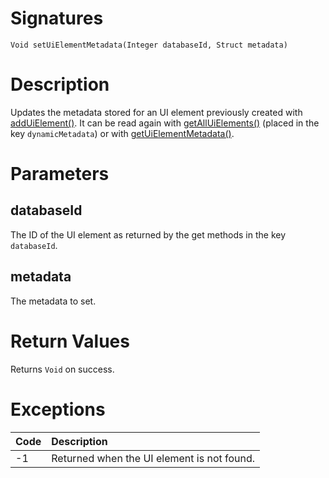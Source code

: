 <!---
{
    "category": "UI",
    "name": "setUiElementMetadata",
    "shortDescription": "Sets metadata of an UI element"
}
--->

# Signatures

```
Void setUiElementMetadata(Integer databaseId, Struct metadata)
```

# Description

Updates the metadata stored for an UI element previously created with [addUiElement()](#addUiElement). It can be read again with [getAllUiElements()](#getAllUiElements) (placed in the key `dynamicMetadata`) or with [getUiElementMetadata()](#getUiElementMetadata).

# Parameters

## databaseId

The ID of the UI element as returned by the get methods in the key `databaseId`.

## metadata

The metadata to set.

# Return Values

Returns `Void` on success.

# Exceptions

| Code | Description                                |
|:-----|:-------------------------------------------|
| -1   | Returned when the UI element is not found. |